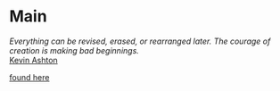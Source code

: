 # Main

*Everything can be revised, erased, or rearranged later. The courage of creation is making bad beginnings.*  
[Kevin Ashton](https://twitter.com/kevin_ashton)

[found here](https://twitter.com/KevlinHenney/status/819938441739796481)

